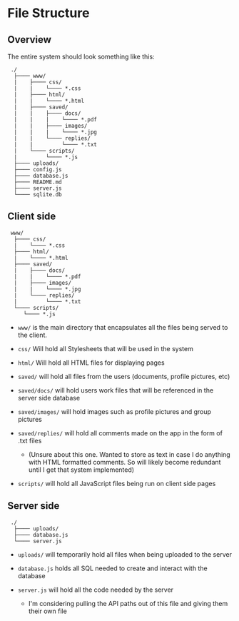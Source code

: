 # File Structure

## Overview

The entire system should look something like this:

```
 ./
  ├──── www/
  |    ├──── css/
  |    |    └──── *.css
  |    ├──── html/
  |    |    └──── *.html
  |    ├──── saved/
  |    |    ├──── docs/
  |    |    |    └──── *.pdf
  |    |    ├──── images/
  |    |    |    └──── *.jpg
  |    |    └──── replies/
  |    |         └──── *.txt
  |    └──── scripts/
  |         └──── *.js
  ├──── uploads/
  ├──── config.js
  ├──── database.js
  ├──── README.md
  ├──── server.js
  └──── sqlite.db
```

## Client side

```
 www/
  ├──── css/
  |    └──── *.css
  ├──── html/
  |    └──── *.html
  ├──── saved/
  |    ├──── docs/
  |    |    └──── *.pdf
  |    ├──── images/
  |    |    └──── *.jpg
  |    └──── replies/
  |         └──── *.txt
  └──── scripts/
     └──── *.js
```

- `www/` is the main directory that encapsulates all the files being served to the client.

- `css/` Will hold all Stylesheets that will be used in the system

- `html/` Will hold all HTML files for displaying pages

- `saved/` will hold all files from the users (documents, profile pictures, etc)

- `saved/docs/` will hold users work files that will be referenced in the server side database

- `saved/images/` will hold images such as profile pictures and group pictures

- `saved/replies/` will hold all comments made on the app in the form of .txt files
  - (Unsure about this one. Wanted to store as text in case I do anything with HTML formatted comments. So will likely become redundant until I get that system implemented)


- `scripts/` will hold all JavaScript files being run on client side pages

## Server side

```
 ./
  ├──── uploads/
  ├──── database.js
  └──── server.js
```

- `uploads/` will temporarily hold all files when being uploaded to the server

- `database.js` holds all SQL needed to create and interact with the database

- `server.js` will hold all the code needed by the server
  - I'm considering pulling the API paths out of this file and giving them their own file
